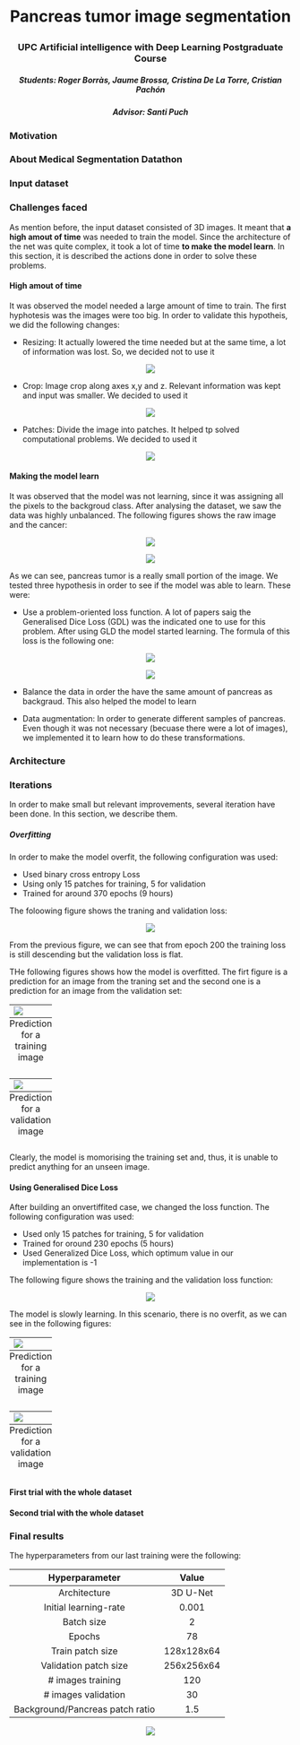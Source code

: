 # <p align="center"> Pancreas tumor image segmentation </p>

### <p align="center"> UPC Artificial intelligence with Deep Learning Postgraduate Course </p>

##### <p align="center"> Students: Roger Borràs, Jaume Brossa, Cristina De La Torre, Cristian Pachón </p>

##### <p align="center"> Advisor: Santi Puch </p>

### Motivation

### About Medical Segmentation Datathon

### Input dataset

### Challenges faced
As mention before, the input dataset consisted of 3D images. It meant that **a high amout of time** was needed to
train the model. Since the architecture of the net was quite complex, it took a lot of time **to make the model learn**. In this section, it is described the actions done in order to solve these problems.

#### High amout of time
It was observed the model needed a large amount of time to train. The first hyphotesis was the images were too big. In order to validate this hypotheis, we did the following changes:

* Resizing: It actually lowered the time needed but at the same time, a lot of information was lost. So, we decided not to use it

<p align="center">
    <img align="center" src="images/challenges_faced/resize.png">
</p>

* Crop: Image crop along axes x,y and z. Relevant information was kept and input was smaller. We decided to used it

<p align="center">
    <img align="center" src="images/challenges_faced/crop.png">
</p>

* Patches: Divide the image into patches. It helped tp solved computational problems. We decided to used it

<p align="center">
    <img align="center" src="images/challenges_faced/patches.gif">
</p>

#### Making the model learn
It was observed that the model was not learning, since it was assigning all the pixels to the backgroud class. After analysing the dataset, we saw the data was highly unbalanced. The following figures shows the raw image and the cancer:

<p align="center">
    <img align="center" src="images/challenges_faced/raw_image.png">
</p>

<p align="center">
    <img align="center" src="images/challenges_faced/target.png">
</p>

As we can see, pancreas tumor is a really small portion of the image. We tested three hypothesis in order to see if the model was able to learn. These were:

* Use a problem-oriented loss function. A lot of papers saig the Generalised Dice Loss (GDL) was the indicated one to use for this problem. After using GLD the model started learning. The formula of this loss is the following one:

<p align="center">
<img src="https://render.githubusercontent.com/render/math?math=1 - 2 \frac{\sum_{}^{2}w_l\sum_{n}^{}r_{ln}p_{ln}}{\sum_{}^{2}w_l\sum_{n}^{}\big(r_{ln} + %2B p_{ln}\big)}">

<p align="center">
<img src="https://render.githubusercontent.com/render/math?math=\frac{1}{ \big(\sum_{n}^{}r_{ln} \big)^2 }">
</p>

* Balance the data in order the have the same amount of pancreas as backgraud. This also helped the model to learn

* Data augmentation: In order to generate different samples of pancreas. Even though it was not necessary (becuase there were a lot of images), we implemented it to learn how to do these transformations.

### Architecture

### Iterations
In order to make small but relevant improvements, several iteration have been done. In this section, we describe them.

##### Overfitting
In order to make the model overfit, the following configuration was used:

* Used binary cross entropy Loss
* Using only 15 patches for training, 5 for validation
* Trained for around 370 epochs (9 hours)

The foloowing figure shows the traning and validation loss:

<p align="center">
    <img align="center" src="images/iterations/loss_overfit.png">
</p>

From the previous figure, we can see that from epoch 200 the training loss  is still descending but the validation loss is flat. 

THe following figures shows how the model is overfitted. The firt figure is a prediction for an image from the traning set and the second one is a prediction for an image from the validation set:

<p align="center">
    <table class="image">
        <caption align="bottom">Prediction for a training image</caption>
        <tr><td><img align="center" src="images/iterations/train_overfit.png"></td></tr>
    </table>
</p>
<p align="center">
    <table class="image">
        <caption align="bottom">Prediction for a validation image</caption>
        <tr><td><img align="center" src="images/iterations/validation_overfit.png"></td></tr>
    </table>
</p>

Clearly, the model is momorising the training set and, thus, it is unable to predict anything for an unseen image.

#### Using Generalised Dice Loss
After building an onvertiffited case, we changed the loss function. The following configuration was used:

* Used only 15 patches for training, 5 for validation
* Trained for oround 230 epochs (5 hours)
* Used Generalized Dice Loss, which optimum value in our implementation is -1

The following figure shows the training and the validation loss function:

<p align="center">
    <img align="center" src="images/iterations/loss_dice.png">
</p>

The model is slowly learning. In this scenario, there is no overfit, as we can see in the following figures:

<p align="center">
    <table class="image">
        <caption align="bottom">Prediction for a training image</caption>
        <tr><td><img align="center" src="images/iterations/train_dice.png"></td></tr>
    </table>
</p>
<p align="center">
    <table class="image">
        <caption align="bottom">Prediction for a validation image</caption>
        <tr><td><img align="center" src="images/iterations/validation_dice.png"></td></tr>
    </table>
</p>



#### First trial with the whole dataset

#### Second trial with the whole dataset

### Final results
The hyperparameters from our last training were the following:


|          Hyperparameter         |    Value   |
|:-------------------------------:|:----------:|
|           Architecture          |  3D U-Net  |
|      Initial learning-rate      |    0.001   |
|            Batch size           |      2     |
|              Epochs             |     78     |
|         Train patch size        | 128x128x64 |
|      Validation patch size      | 256x256x64 |
|        # images training        |     120    |
|       # images validation       |     30     |
| Background/Pancreas patch ratio |     1.5    |

<p align="center">
     <img align="center" src="images/final_results/final_losses.png">
</p>


